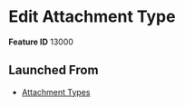 # Edit Attachment Type

**Feature ID** 13000

## Launched From

- [Attachment Types](Attachment%20Types.md)











































































